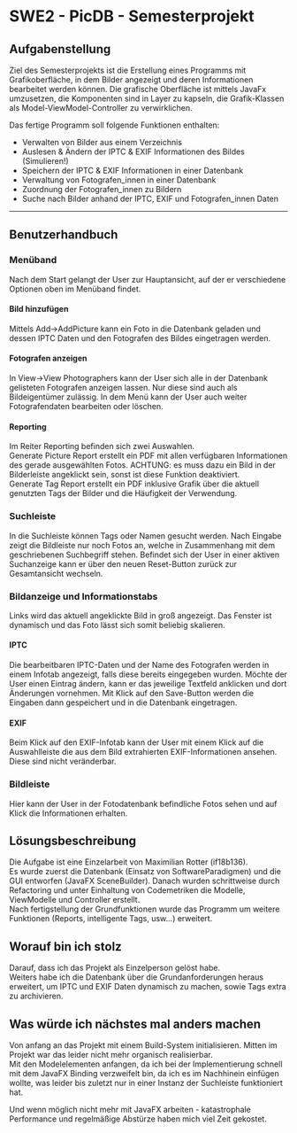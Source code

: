 # SWE2 - PicDB - Semesterprojekt

## Aufgabenstellung
Ziel des Semesterprojekts ist die Erstellung eines Programms mit Grafikoberfläche, in dem Bilder angezeigt und deren Informationen bearbeitet werden können.
Die grafische Oberfläche ist mittels JavaFx umzusetzen, die Komponenten sind in Layer zu kapseln, die Grafik-Klassen als Model-ViewModel-Controller zu verwirklichen.

Das fertige Programm soll folgende Funktionen enthalten:
- Verwalten von Bilder aus einem Verzeichnis
- Auslesen & Ändern der IPTC & EXIF Informationen des Bildes (Simulieren!)
- Speichern der IPTC & EXIF Informationen in einer Datenbank
- Verwaltung von Fotografen_innen in einer Datenbank
- Zuordnung der Fotografen_innen zu Bildern
- Suche nach Bilder anhand der IPTC, EXIF und Fotografen_innen Daten
---

## Benutzerhandbuch

### Menüband
Nach dem Start gelangt der User zur Hauptansicht, auf der er verschiedene Optionen oben im Menüband findet.
#### Bild hinzufügen
Mittels Add->AddPicture kann ein Foto in die Datenbank geladen und dessen IPTC Daten und den Fotografen des Bildes eingetragen werden.
#### Fotografen anzeigen
In View->View Photographers kann der User sich alle in der Datenbank gelisteten Fotografen anzeigen lassen. Nur diese sind auch als Bildeigentümer zulässig. In dem Menü kann der User auch weiter Fotografendaten bearbeiten oder löschen.
#### Reporting
Im Reiter Reporting befinden sich zwei Auswahlen.<br>
Generate Picture Report erstellt ein PDF mit allen verfügbaren Informationen des gerade ausgewählten Fotos. ACHTUNG: es muss dazu ein Bild in der Bilderleiste angeklickt sein, sonst ist diese Funktion deaktiviert.<br>
Generate Tag Report erstellt ein PDF inklusive Grafik über die aktuell genutzten Tags der Bilder und die Häufigkeit der Verwendung.


### Suchleiste
In die Suchleiste können Tags oder Namen gesucht werden. Nach Eingabe zeigt die Bildleiste nur noch Fotos an, welche in Zusammenhang mit dem geschriebenen Suchbegriff stehen.
Befindet sich der User in einer aktiven Suchanzeige kann er über den neuen Reset-Button zurück zur Gesamtansicht wechseln.
### Bildanzeige und Informationstabs
Links wird das aktuell angeklickte Bild in groß angezeigt. Das Fenster ist dynamisch und das Foto lässt sich somit beliebig skalieren. 
#### IPTC
Die bearbeitbaren IPTC-Daten und der Name des Fotografen werden in einem Infotab angezeigt, falls diese bereits eingegeben wurden. Möchte der User einen Eintrag ändern, kann er das jeweilige Textfeld anklicken und dort Änderungen vornehmen. Mit Klick auf den Save-Button werden die Eingaben dann gespeichert und in die Datenbank eingetragen.
#### EXIF
Beim Klick auf den EXIF-Infotab kann der User mit einem Klick auf die Auswahlleiste die aus dem Bild extrahierten EXIF-Informationen ansehen. Diese sind nicht veränderbar.


### Bildleiste
Hier kann der User in der Fotodatenbank befindliche Fotos sehen und auf Klick die Informationen erhalten.  



## Lösungsbeschreibung
Die Aufgabe ist eine Einzelarbeit von Maximilian Rotter (if18b136). <br>
Es wurde zuerst die Datenbank (Einsatz von SoftwareParadigmen) und die GUI entworfen (JavaFX SceneBuilder).
Danach wurden schrittweise durch Refactoring und unter Einhaltung von Codemetriken die Modelle, ViewModelle und Controller erstellt.<br>
Nach fertigstellung der Grundfunktionen wurde das Programm um weitere Funktionen (Reports, intelligente Tags, usw...) erweitert.


## Worauf bin ich stolz

Darauf, dass ich das Projekt als Einzelperson gelöst habe.  <br>
Weiters habe ich die Datenbank über die Grundanforderungen heraus erweitert, um IPTC und EXIF Daten dynamisch zu machen, sowie Tags extra zu archivieren.<br>


## Was würde ich nächstes mal anders machen

Von anfang an das Projekt mit einem Build-System initialisieren. Mitten im Projekt war das leider nicht mehr organisch realisierbar. <br>
Mit den Modelelementen anfangen, da ich bei der Implementierung schnell mit dem JavaFX Binding verzweifelt bin, da ich es im Nachhinein einfügen wollte, was leider bis zuletzt nur in einer Instanz der Suchleiste funktioniert hat. <br>

Und wenn möglich nicht mehr mit JavaFX arbeiten - katastrophale Performance und regelmäßige Abstürze haben mich viel Zeit gekostet.